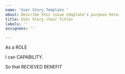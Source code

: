 ```yaml
---
name: 'User Story Template '
about: Describe this issue template's purpose here.
title: User Story <Your Title>
labels: ''
assignees: ''

---
```


As a ROLE

I can CAPABILITY. 
 
So that RECIEVED BENEFIT
